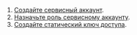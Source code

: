 1. [Создайте сервисный аккаунт](../../iam/operations/sa/create.md).
1. [Назначьте роль сервисному аккаунту](../../iam/operations/sa/assign-role-for-sa.md).
1. [Создайте статический ключ доступа](../../iam/operations/authentication/manage-access-keys.md#create-access-key).
